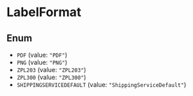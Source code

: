 # LabelFormat

## Enum

* `PDF` (value: `"PDF"`)
* `PNG` (value: `"PNG"`)
* `ZPL203` (value: `"ZPL203"`)
* `ZPL300` (value: `"ZPL300"`)
* `SHIPPINGSERVICEDEFAULT` (value: `"ShippingServiceDefault"`)
